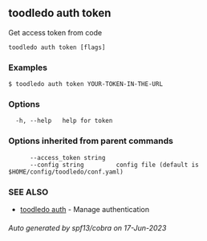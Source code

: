## toodledo auth token

Get access token from code

```
toodledo auth token [flags]
```

### Examples

```
$ toodledo auth token YOUR-TOKEN-IN-THE-URL

```

### Options

```
  -h, --help   help for token
```

### Options inherited from parent commands

```
      --access_token string   
      --config string         config file (default is $HOME/config/toodledo/conf.yaml)
```

### SEE ALSO

* [toodledo auth](toodledo_auth.md)	 - Manage authentication

###### Auto generated by spf13/cobra on 17-Jun-2023
